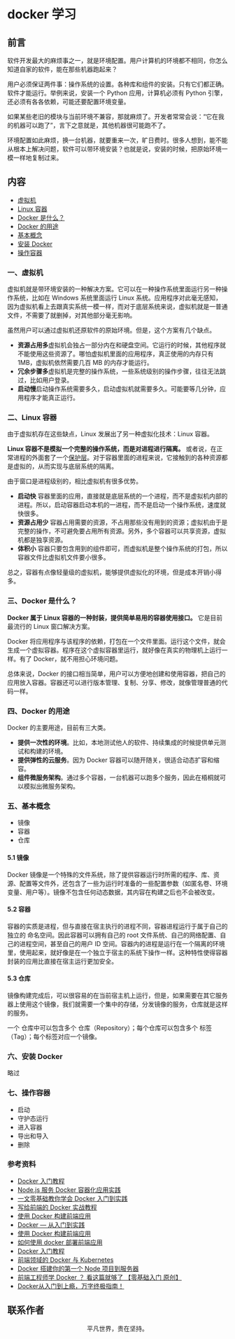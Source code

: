 # docker 学习

## 前言

软件开发最大的麻烦事之一，就是环境配置。用户计算机的环境都不相同，你怎么知道自家的软件，能在那些机器跑起来？

用户必须保证两件事：操作系统的设置。各种库和组件的安装。只有它们都正确。软件才能运行。举例来说，安装一个 Python 应用，计算机必须有 Python 引擎，还必须有各各依赖，可能还要配置环境变量。

如果某些老旧的模块与当前环境不兼容，那就麻烦了。开发者常常会说：“它在我的机器可以跑了”，言下之意就是，其他机器很可能跑不了。

环境配置如此麻烦，换一台机器，就要重来一次，旷日费时。很多人想到，能不能从根本上解决问题，软件可以带环境安装？也就是说，安装的时候，把原始环境一模一样地复制过来。

## 内容

- [虚拟机](#一、虚拟机)
- [Linux 容器](#二、linux-容器)
- [Docker 是什么？](#三、docker-是什么？)
- [Docker 的用途](#四、docker-的用途)
- [基本概念](#五、基本概念)
- [安装 Docker](#六、安装-docker)
- [操作容器](#七、操作容器)

### 一、虚拟机

虚拟机就是带环境安装的一种解决方案。它可以在一种操作系统里面运行另一种操作系统，比如在 Windows 系统里面运行 Linux 系统。应用程序对此毫无感知，因为虚拟机看上去跟真实系统一模一样，而对于底层系统来说，虚拟机就是一普通文件，不需要了就删掉，对其他部分毫无影响。

虽然用户可以通过虚拟机还原软件的原始环境。但是，这个方案有几个缺点。

- **资源占用多**虚拟机会独占一部分内在和硬盘空间。它运行的时候，其他程序就不能使用这些资源了。哪怕虚拟机里面的应用程序，真正使用的内存只有 1MB，虚拟机依然需要几百 MB 的内存才能运行。
- **冗余步骤多**虚拟机是完整的操作系统，一些系统级别的操作步骤，往往无法跳过，比如用户登录。
- **启动慢**启动操作系统需要多久，启动虚拟机就需要多久。可能要等几分钟，应用程序才能真正运行。

### 二、Linux 容器

由于虚拟机存在这些缺点，Linux 发展出了另一种虚拟化技术：Linux 容器。

**Linux 容器不是模拟一个完整的操作系统，而是对进程进行隔离。** 或者说，在正常进程的外面套了一个[保护层](https://opensource.com/article/18/1/history-low-level-container-runtimes)。对于容器里面的进程来说，它接触到的各种资源都是虚拟的，从而实现与底层系统的隔离。

由于窗口是进程级别的，相比虚拟机有很多优势。

- **启动快** 容器里面的应用，直接就是底层系统的一个进程，而不是虚拟机内部的进程。所以，启动容器启动本机的一进程，而不是启动一个操作系统，速度就快很多。
- **资源占用少** 容器占用需要的资源，不占用那些没有用到的资源；虚拟机由于是完整的操作，不可避免要占用所有资源。另外，多个容器可以共享资源，虚拟机都是独享资源。
- **体积小** 容器只要包含用到的组件即可，而虚拟机是整个操作系统的打包，所以容器文件比虚拟机文件要小很多。

总之，容器有点像轻量级的虚拟机，能够提供虚拟化的环境，但是成本开销小得多。

### 三、Docker 是什么？

**Docker 属于 Linux 容器的一种封装，提供简单易用的容器使用接口。** 它是目前最流行的 Linux 窗口解决方案。

Docker 将应用程序与该程序的依赖，打包在一个文件里面。运行这个文件，就会生成一个虚拟容器。程序在这个虚拟容器里运行，就好像在真实的物理机上运行一样。有了 Docker，就不用担心环境问题。

总体来说，Docker 的接口相当简单，用户可以方便地创建和使用容器，把自己的应用放入容器。容器还可以进行版本管理、复制、分享、修改，就像管理普通的代码一样。

### 四、Docker 的用途

Docker 的主要用途，目前有三大类。

- **提供一次性的环境**。比如，本地测试他人的软件、持续集成的时候提供单元测试和构建的环境。
- **提供弹性的云服务**。因为 Docker 容器可以随开随关，很适合动态扩容和缩容。
- **组件微服务架构**。通过多个容器，一台机器可以跑多个服务，因此在梧桐就可以模拟出微服务架构。

### 五、基本概念

- 镜像
- 容器
- 仓库

#### 5.1 镜像

Docker 镜像是一个特殊的文件系统，除了提供容器运行时所需的程序、库、资源、配置等文件外，还包含了一些为运行时准备的一些配置参数（如匿名卷、环境变量、用户等）。镜像不包含任何动态数据，其内容在构建之后也不会被改变。

#### 5.2 容器

容器的实质是进程，但与直接在宿主执行的进程不同，容器进程运行于属于自己的独立的 命名空间。因此容器可以拥有自己的 root 文件系统、自己的网络配置、自己的进程空间，甚至自己的用户 ID 空间。容器内的进程是运行在一个隔离的环境里，使用起来，就好像是在一个独立于宿主的系统下操作一样。这种特性使得容器封装的应用比直接在宿主运行更加安全。

#### 5.3 仓库

镜像构建完成后，可以很容易的在当前宿主机上运行，但是，如果需要在其它服务器上使用这个镜像，我们就需要一个集中的存储，分发镜像的服务，仓库就是这样的服务。

一个 仓库中可以包含多个 仓库（Repository）；每个仓库可以包含多个 标签（Tag）；每个标签对应一个镜像。

### 六、安装 Docker

略过

### 七、操作容器

- 启动
- 守护态运行
- 进入容器
- 导出和导入
- 删除

### 参考资料

- [Docker 入门教程](http://www.ruanyifeng.com/blog/2018/02/docker-tutorial.html)
- [Node.js 服务 Docker 容器化应用实践](https://mp.weixin.qq.com/s/ZUw_qLk3m77ATkYXpfP08A)
- [一文零基础教你学会 Docker 入门到实践](https://mp.weixin.qq.com/s/S7ksqF8z4SYJvcG1DOupNA)
- [写给前端的 Docker 实战教程](https://juejin.im/post/5d8440ebe51d4561eb0b2751)
- [使用 Docker 构建前端应用](https://zhuanlan.zhihu.com/p/39241059)
- [Docker — 从入门到实践](https://docker_practice.gitee.io/zh-cn/)
- [使用 Docker 构建前端应用](https://zhuanlan.zhihu.com/p/39241059)
- [如何使用 docker 部署前端应用](https://juejin.im/post/5c83cbaa6fb9a04a0f65fdaa)
- [Docker 入门教程](https://github.com/jaywcjlove/docker-tutorial)
- [前端领域的 Docker 与 Kubernetes](https://juejin.im/post/5dddd15b6fb9a071576dbd7a)
- [Docker 搭建你的第一个 Node 项目到服务器](https://juejin.im/post/5dff84e051882512290f2fc2)
- [前端工程师学 Docker ？ 看这篇就够了 【零基础入门 原创】](https://mp.weixin.qq.com/s/1pdSHa3zk-UKWBamAz60Og)
- [Docker从入门到上瘾，万字终极指南！](https://juejin.cn/post/6924523363956162574)

## 联系作者

<div align="center">
    <p>
        平凡世界，贵在坚持。
    </p>
    <img :src="$withBase('/about/contact.png')" />
</div>
